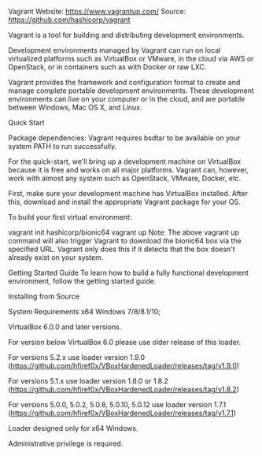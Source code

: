 Vagrant
Website: https://www.vagrantup.com/
Source: https://github.com/hashicorp/vagrant

Vagrant is a tool for building and distributing development environments.

Development environments managed by Vagrant can run on local virtualized platforms such as VirtualBox or VMware, in the cloud via AWS or OpenStack, or in containers such as with Docker or raw LXC.

Vagrant provides the framework and configuration format to create and manage complete portable development environments. These development environments can live on your computer or in the cloud, and are portable between Windows, Mac OS X, and Linux.

Quick Start

Package dependencies: Vagrant requires bsdtar to be available on your system PATH to run successfully.

For the quick-start, we'll bring up a development machine on VirtualBox because it is free and works on all major platforms. Vagrant can, however, work with almost any system such as OpenStack, VMware, Docker, etc.

First, make sure your development machine has VirtualBox installed. After this, download and install the appropriate Vagrant package for your OS.

To build your first virtual environment:

vagrant init hashicorp/bionic64
vagrant up
Note: The above vagrant up command will also trigger Vagrant to download the bionic64 box via the specified URL. Vagrant only does this if it detects that the box doesn't already exist on your system.

Getting Started Guide
To learn how to build a fully functional development environment, follow the getting started guide.

Installing from Source

System Requirements
x64 Windows 7/8/8.1/10;

VirtualBox 6.0.0 and later versions.

For version below VirtualBox 6.0 please use older release of this loader.

For versions 5.2.x use loader version 1.9.0 (https://github.com/hfiref0x/VBoxHardenedLoader/releases/tag/v1.9.0)

For versions 5.1.x use loader version 1.8.0 or 1.8.2 (https://github.com/hfiref0x/VBoxHardenedLoader/releases/tag/v1.8.2)

For versions 5.0.0, 5.0.2, 5.0.8, 5.0.10, 5.0.12 use loader version 1.7.1 (https://github.com/hfiref0x/VBoxHardenedLoader/releases/tag/v1.7.1)

Loader designed only for x64 Windows.

Administrative privilege is required.